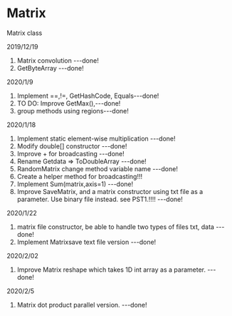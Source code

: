 # Matrix
Matrix class


2019/12/19
1. Matrix convolution ---done!
2. GetByteArray ---done!

2020/1/9
1. Implement ==,!=, GetHashCode, Equals---done!
2. TO DO: Improve GetMax(),---done!
3. group methods using regions---done!

2020/1/18
1. Implement static element-wise multiplication ---done!
2. Modify double[] constructor ---done!
3. Improve + for broadcasting ---done!
4. Rename Getdata => ToDoubleArray ---done!
5. RandomMatrix change method variable name ---done!
6. Create a helper method for broadcasting!!!
7. Implement Sum(matrix,axis=1) ---done!
8. Improve SaveMatrix, and a matrix constructor using txt file as a parameter. Use binary file instead.
  see PST1.!!!! ---done!

2020/1/22
1. matrix file constructor, be able to handle two types of files
  txt, data ---done!
2. Implement Matrixsave text file version ---done!

2020/2/02
1. Improve Matrix reshape which takes 1D int array as a parameter. ---done!

2020/2/5
1. Matrix dot product parallel version. ---done!

